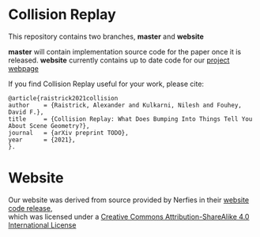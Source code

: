 # Collision Replay

This repository contains two branches, **master** and **website**

**master** will contain implementation source code for the paper once it is released.
**website** currently contains up to date code for our [project webpage](https://araistrick.github.io/collisionreplay)


If you find Collision Replay useful for your work, please cite:
```
@article{raistrick2021collision
author    = {Raistrick, Alexander and Kulkarni, Nilesh and Fouhey, David F.},
title     = {Collision Replay: What Does Bumping Into Things Tell You About Scene Geometry?},
journal   = {arXiv preprint TODO},
year      = {2021},
}.
```

# Website

Our website was derived from source provided by Nerfies in their [website code release](https://github.com/nerfies/nerfies.github.io), </a><br />which was licensed under a <a rel="license" href="http://creativecommons.org/licenses/by-sa/4.0/">Creative Commons Attribution-ShareAlike 4.0 International License</a>
